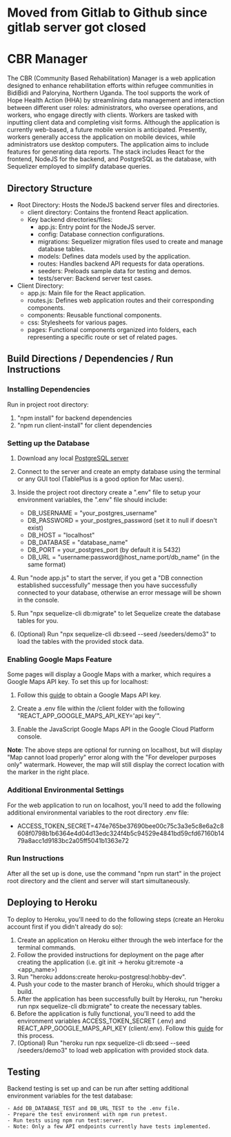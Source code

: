 # Moved from Gitlab to Github since gitlab server got closed #

# CBR Manager #

The CBR (Community Based Rehabilitation) Manager is a web application designed to enhance rehabilitation efforts within refugee communities in BidiBidi and Paloryina, Northern Uganda. The tool supports the work of Hope Health Action (HHA) by streamlining data management and interaction between different user roles: administrators, who oversee operations, and workers, who engage directly with clients. Workers are tasked with inputting client data and completing visit forms. Although the application is currently web-based, a future mobile version is anticipated. Presently, workers generally access the application on mobile devices, while administrators use desktop computers. The application aims to include features for generating data reports. The stack includes React for the frontend, NodeJS for the backend, and PostgreSQL as the database, with Sequelizer employed to simplify database queries.

## Directory Structure ##

- Root Directory: Hosts the NodeJS backend server files and directories.
    - client directory: Contains the frontend React application.
    - Key backend directories/files:
        - app.js: Entry point for the NodeJS server.
        - config: Database connection configurations.
        - migrations: Sequelizer migration files used to create and manage database tables.
        - models: Defines data models used by the application.
        - routes: Handles backend API requests for data operations.
        - seeders: Preloads sample data for testing and demos.
        - tests/server: Backend server test cases.
- Client Directory:
    - app.js: Main file for the React application.
    - routes.js: Defines web application routes and their corresponding components.
    - components: Reusable functional components.
    - css: Stylesheets for various pages.
    - pages: Functional components organized into folders, each representing a specific route or set of related pages.

## Build Directions / Dependencies / Run Instructions ##

### Installing Dependencies ###

Run in project root directory:
1) "npm install" for backend dependencies
2) "npm run client-install" for client dependencies

### Setting up the Database ###

1) Download any local [PostgreSQL server](https://www.postgresql.org/download/)

2) Connect to the server and create an empty database using the terminal or any GUI tool (TablePlus is a good option for Mac users).

3) Inside the project root directory create a ".env" file to setup your environment variables, the ".env" file should include:
    - DB_USERNAME = "your_postgres_username"
    - DB_PASSWORD = your_postgres_password (set it to null if doesn't exist)
    - DB_HOST = "localhost"
    - DB_DATABASE = "database_name"
    - DB_PORT = your_postgres_port (by default it is 5432)
    - DB_URL = "username:password@host_name:port/db_name" (in the same format) 

4) Run "node app.js" to start the server, if you get a "DB connection established successfully" message then you have successfully connected to your database, otherwise an error message will be shown in the console.

5) Run "npx sequelize-cli db:migrate" to let Sequelize create the database tables for you.

6) (Optional) Run "npx sequelize-cli db:seed --seed /seeders/demo3" to load the tables with the provided stock data.

### Enabling Google Maps Feature ### 

Some pages will display a Google Maps with a marker, which requires a Google Maps API key. To set this up for localhost:

1) Follow this [guide](https://developers.google.com/maps/documentation/embed/get-api-key) to obtain a Google Maps API key.

2) Create a .env file within the /client folder with the following "REACT_APP_GOOGLE_MAPS_API_KEY='api key'".

3) Enable the JavaScript Google Maps API in the Google Cloud Platform console.

**Note**: The above steps are optional for running on localhost, but will display "Map cannot load properly" error along with the "For developer purposes only" watermark. However, the map will still display the correct location with the marker in the right place.

### Additional Environmental Settings ###

For the web application to run on localhost, you'll need to add the following additional environmental variables to the root directory .env file:
- ACCESS_TOKEN_SECRET=474e765be37690bee00c75c3a3e5c8e6a2c8608f0798b1b6364e4d04d13edc324f4b5c94529e4841bd59cfd67160b1479a8acc1d9183bc2a05ff5041b1363e72

### Run Instructions ###

After all the set up is done, use the command "npm run start" in the project root directory and the client and server will start simultaneously.

## Deploying to Heroku ##

To deploy to Heroku, you'll need to do the following steps (create an Heroku account first if you didn't already do so):

1. Create an application on Heroku either through the web interface for the terminal commands.
2. Follow the provided instructions for deployment on the page after creating the application (i.e. git init -> heroku git:remote -a <app_name>)
3. Run "heroku addons:create heroku-postgresql:hobby-dev".
4. Push your code to the master branch of Heroku, which should trigger a build.
5. After the application has been successfully built by Heroku, run "heroku run npx sequelize-cli db:migrate" to create the necessary tables.
6. Before the application is fully functional, you'll need to add the environment variables ACCESS_TOKEN_SECRET (.env) and REACT_APP_GOOGLE_MAPS_API_KEY (client/.env). Follow this [guide](https://devcenter.heroku.com/articles/config-vars) for this process.
7. (Optional) Run "heroku run npx sequelize-cli db:seed --seed /seeders/demo3" to load web application with provided stock data.

## Testing ##

Backend testing is set up and can be run after setting additional environment variables for the test database:

    - Add DB_DATABASE_TEST and DB_URL_TEST to the .env file.
    - Prepare the test environment with npm run pretest.
    - Run tests using npm run test:server.
    - Note: Only a few API endpoints currently have tests implemented.
